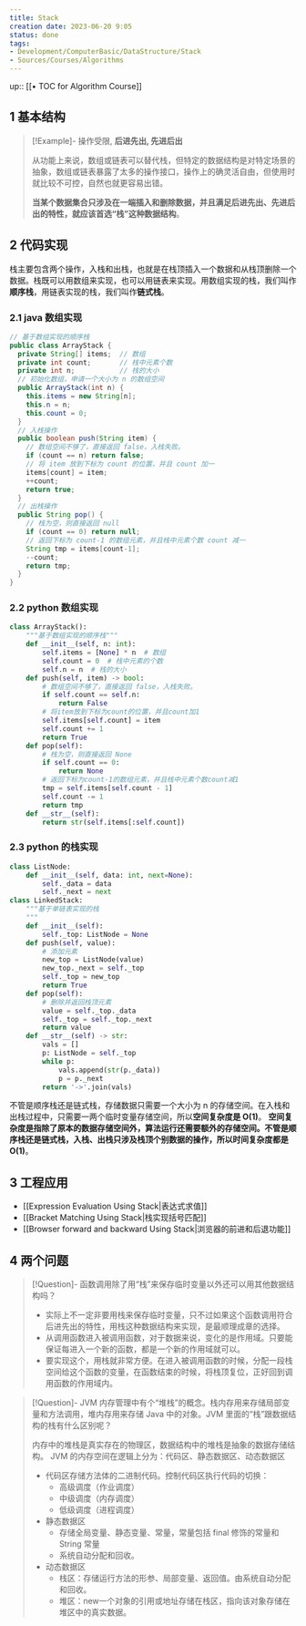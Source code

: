 ```yaml
---
title: Stack
creation date: 2023-06-20 9:05 
status: done
tags:
- Development/ComputerBasic/DataStructure/Stack
- Sources/Courses/Algorithms
---
```

up:: [[• TOC for Algorithm Course]]

## 1 基本结构

>[!Example]-  操作受限, **后进先出, 先进后出**
>
>从功能上来说，数组或链表可以替代栈，但特定的数据结构是对特定场景的抽象，数组或链表暴露了太多的操作接口，操作上的确灵活自由，但使用时就比较不可控，自然也就更容易出错。
>
>**当某个数据集合只涉及在一端插入和删除数据，并且满足后进先出、先进后出的特性，就应该首选“栈”这种数据结构**。

## 2 代码实现

栈主要包含两个操作，入栈和出栈，也就是在栈顶插入一个数据和从栈顶删除一个数据。栈既可以用数组来实现，也可以用链表来实现。用数组实现的栈，我们叫作**顺序栈**，用链表实现的栈，我们叫作**链式栈**。

### 2.1 java 数组实现

```java
// 基于数组实现的顺序栈
public class ArrayStack {
  private String[] items;  // 数组
  private int count;       // 栈中元素个数
  private int n;           // 栈的大小
  // 初始化数组，申请一个大小为 n 的数组空间
  public ArrayStack(int n) {
    this.items = new String[n];
    this.n = n;
    this.count = 0;
  }
  // 入栈操作
  public boolean push(String item) {
    // 数组空间不够了，直接返回 false，入栈失败。
    if (count == n) return false;
    // 将 item 放到下标为 count 的位置，并且 count 加一
    items[count] = item;
    ++count;
    return true;
  }
  // 出栈操作
  public String pop() {
    // 栈为空，则直接返回 null
    if (count == 0) return null;
    // 返回下标为 count-1 的数组元素，并且栈中元素个数 count 减一
    String tmp = items[count-1];
    --count;
    return tmp;
  }
}
```

### 2.2 python 数组实现

```python
class ArrayStack():
    """基于数组实现的顺序栈"""
    def __init__(self, n: int):
        self.items = [None] * n  # 数组
        self.count = 0  # 栈中元素的个数
        self.n = n  # 栈的大小
    def push(self, item) -> bool:
        # 数组空间不够了，直接返回 false，入栈失败。
        if self.count == self.n:
            return False
        # 将item放到下标为count的位置，并且count加1
        self.items[self.count] = item
        self.count += 1
        return True
    def pop(self):
        # 栈为空，则直接返回 None
        if self.count == 0:
            return None
        # 返回下标为count-1的数组元素，并且栈中元素个数count减1
        tmp = self.items[self.count - 1]
        self.count -= 1
        return tmp
    def __str__(self):
        return str(self.items[:self.count])
```

### 2.3 python 的栈实现

```python
class ListNode:
    def __init__(self, data: int, next=None):
        self._data = data
        self._next = next
class LinkedStack:
    """基于单链表实现的栈
    """
    def __init__(self):
        self._top: ListNode = None
    def push(self, value):
        # 添加元素
        new_top = ListNode(value)
        new_top._next = self._top
        self._top = new_top
        return True
    def pop(self):
        # 删除并返回栈顶元素
        value = self._top._data
        self._top = self._top._next
        return value
    def __str__(self) -> str:
        vals = []
        p: ListNode = self._top
        while p:
            vals.append(str(p._data))
            p = p._next
        return '->'.join(vals)
```

不管是顺序栈还是链式栈，存储数据只需要一个大小为 n 的存储空间。在入栈和出栈过程中，只需要一两个临时变量存储空间，所以**空间复杂度是 O(1)**。
**空间复杂度是指除了原本的数据存储空间外，算法运行还需要额外的存储空间。**不管是顺序栈还是链式栈，入栈、出栈只涉及栈顶个别数据的操作，所以**时间复杂度都是 O(1)**。

## 3 工程应用

- [[Expression Evaluation Using Stack|表达式求值]]
- [[Bracket Matching Using Stack|栈实现括号匹配]]
- [[Browser forward and backward Using Stack|浏览器的前进和后退功能]]

## 4 两个问题

>[!Question]- 函数调用除了用“栈”来保存临时变量以外还可以用其他数据结构吗？
> 
> - 实际上不一定非要用栈来保存临时变量，只不过如果这个函数调用符合后进先出的特性，用栈这种数据结构来实现，是最顺理成章的选择。
> - 从调用函数进入被调用函数，对于数据来说，变化的是作用域。只要能保证每进入一个新的函数，都是一个新的作用域就可以。
> - 要实现这个，用栈就非常方便。在进入被调用函数的时候，分配一段栈空间给这个函数的变量，在函数结束的时候，将栈顶复位，正好回到调用函数的作用域内。  

>[!Question]- JVM 内存管理中有个“堆栈”的概念。栈内存用来存储局部变量和方法调用，堆内存用来存储 Java 中的对象。JVM 里面的“栈”跟数据结构的栈有什么区别呢？
>
>内存中的堆栈是真实存在的物理区，数据结构中的堆栈是抽象的数据存储结构。 JVM 的内存空间在逻辑上分为：代码区、静态数据区、动态数据区
> - 代码区存储方法体的二进制代码。控制代码区执行代码的切换：
> 	- 高级调度（作业调度）
> 	- 中级调度（内存调度）
> 	- 低级调度（进程调度）
> - 静态数据区
> 	- 存储全局变量、静态变量、常量，常量包括 final 修饰的常量和 String 常量
> 	- 系统自动分配和回收。
> - 动态数据区
> 	- 栈区：存储运行方法的形参、局部变量、返回值。由系统自动分配和回收。
> 	- 堆区：new一个对象的引用或地址存储在栈区，指向该对象存储在堆区中的真实数据。
